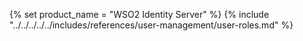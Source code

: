 {% set product_name = "WSO2 Identity Server" %}
{% include "../../../../../includes/references/user-management/user-roles.md" %}